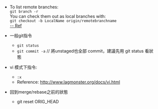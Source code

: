 
* To list remote branches:\
`git branch -r`\
You can check them out as local branches with:\
`git checkout -b LocalName origin/remotebranchname`\
[-- Ref](https://stackoverflow.com/a/10313379/1613961)

* 一般git指令
	* `git status`
	* `git commit -a`   // 將unstaged也全部 commit，建議先用 git status 看狀態
* vi 模式下指令:
	* `:x`
	* Reference: http://www.lagmonster.org/docs/vi.html

* 回到merge/rebase之前的狀態
	*  git reset ORIG_HEAD